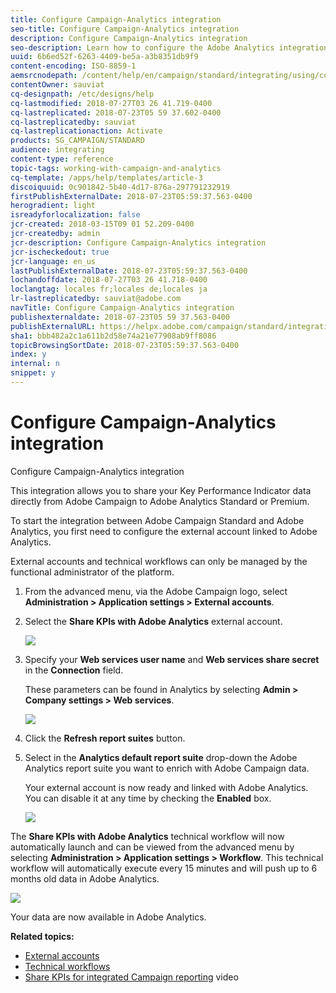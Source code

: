 ```yaml
---
title: Configure Campaign-Analytics integration
seo-title: Configure Campaign-Analytics integration
description: Configure Campaign-Analytics integration
seo-description: Learn how to configure the Adobe Analytics integration to start measuring the success of your email deliveries.
uuid: 6b6ed52f-6263-4409-be5a-a3b8351db9f9
content-encoding: ISO-8859-1
aemsrcnodepath: /content/help/en/campaign/standard/integrating/using/configure-campaign-analytics-integration
contentOwner: sauviat
cq-designpath: /etc/designs/help
cq-lastmodified: 2018-07-27T03 26 41.719-0400
cq-lastreplicated: 2018-07-23T05 59 37.602-0400
cq-lastreplicatedby: sauviat
cq-lastreplicationaction: Activate
products: SG_CAMPAIGN/STANDARD
audience: integrating
content-type: reference
topic-tags: working-with-campaign-and-analytics
cq-template: /apps/help/templates/article-3
discoiquuid: 0c901842-5b40-4d17-876a-297791232919
firstPublishExternalDate: 2018-07-23T05:59:37.563-0400
herogradient: light
isreadyforlocalization: false
jcr-created: 2018-03-15T09 01 52.209-0400
jcr-createdby: admin
jcr-description: Configure Campaign-Analytics integration
jcr-ischeckedout: true
jcr-language: en_us
lastPublishExternalDate: 2018-07-23T05:59:37.563-0400
lochandoffdate: 2018-07-27T03 26 41.718-0400
loclangtag: locales fr;locales de;locales ja
lr-lastreplicatedby: sauviat@adobe.com
navTitle: Configure Campaign-Analytics integration
publishexternaldate: 2018-07-23T05 59 37.563-0400
publishExternalURL: https://helpx.adobe.com/campaign/standard/integrating/using/configure-campaign-analytics-integration.html
sha1: bbb482a2c1a611b2d58e74a21e77908ab9ff8086
topicBrowsingSortDate: 2018-07-23T05:59:37.563-0400
index: y
internal: n
snippet: y
---
```


# Configure Campaign-Analytics integration

Configure Campaign-Analytics integration

This integration allows you to share your Key Performance Indicator data directly from Adobe Campaign to Adobe Analytics Standard or Premium.

To start the integration between Adobe Campaign Standard and Adobe Analytics, you first need to configure the external account linked to Adobe Analytics.

External accounts and technical workflows can only be managed by the functional administrator of the platform.

1. From the advanced menu, via the Adobe Campaign logo, select **Administration > Application settings > External accounts**.
1. Select the **Share KPIs with Adobe Analytics** external account.

   ![](assets/analytics_2.png)

1. Specify your **Web services user name** and **Web services share secret** in the **Connection** field.

   These parameters can be found in Analytics by selecting **Admin > Company settings > Web services**.

   ![](assets/analytics_1.png)

1. Click the **Refresh report suites** button.
1. Select in the **Analytics default report suite** drop-down the Adobe Analytics report suite you want to enrich with Adobe Campaign data.

   Your external account is now ready and linked with Adobe Analytics. You can disable it at any time by checking the **Enabled** box.

   ![](assets/analytics.png)

The **Share KPIs with Adobe Analytics** technical workflow will now automatically launch and can be viewed from the advanced menu by selecting **Administration > Application settings > Workflow**. This technical workflow will automatically execute every 15 minutes and will push up to 6 months old data in Adobe Analytics.

![](assets/analytics_3.png)

Your data are now available in Adobe Analytics.

**Related topics:**

* [External accounts](../../administration/using/external-accounts.md)
* [Technical workflows](../../administration/using/technical-workflows.md)
* [Share KPIs for integrated Campaign reporting](https://helpx.adobe.com/marketing-cloud/how-to/email-marketing.html) video

